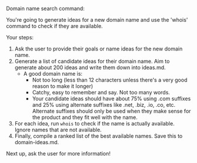 Domain name search command:

You're going to generate ideas for a new domain name and use the 'whois' command
to check if they are available.

Your steps:

1. Ask the user to provide their goals or name ideas for the new domain name.
2. Generate a list of candidate ideas for their domain name. Aim to generate about 200
   ideas and write them down into ideas.md.
   - A good domain name is:
     - Not too long (less than 12 characters unless there's a very good reason to make it longer)
     - Catchy, easy to remember and say. Not too many words.
     - Your candidate ideas should have about 75% using .com suffixes and 25% using alternate suffixes
       like .net, .biz, .io, .co, etc. Alternate suffixes should only be used when they make sense for the product
       and they fit well with the name.
3. For each idea, run `whois` to check if the name is actually available. Ignore names that are not
   available.
4. Finally, compile a ranked list of the best available names. Save this to domain-ideas.md.

Next up, ask the user for more information!